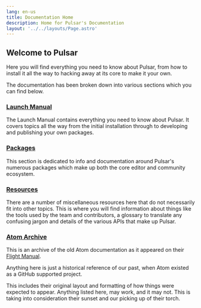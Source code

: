 ```yaml
---
lang: en-us
title: Documentation Home
description: Home for Pulsar's Documentation
layout: '../../layouts/Page.astro'
---
```


## Welcome to Pulsar

Here you will find everything you need to know about Pulsar, from how to
install it all the way to hacking away at its core to make it your own.

The documentation has been broken down into various sections which you can find
below.

### [<i class="fa-solid fa-rocket"></i> Launch Manual](/docs/launch-manual/)

The Launch Manual contains everything you need to know about Pulsar. It covers
topics all the way from the initial installation through to developing and
publishing your own packages.

### [<i class="fa-solid fa-box-open"></i> Packages](/docs/packages/)

This section is dedicated to info and documentation around Pulsar's numerous
packages which make up both the core editor and community ecosystem.

### [<i class="fa-solid fa-wrench"></i> Resources](/docs/resources)

There are a number of miscellaneous resources here that do not necessarily
fit into other topics. This is where you will find information about things
like the tools used by the team and contributors, a glossary to translate
any confusing jargon and details of the various APIs that make up Pulsar.

### [<i class="fa-solid fa-box-archive"></i> Atom Archive](/docs/atom-archive/)

This is an archive of the old Atom documentation as it appeared on their
[Flight Manual](https://flight-manual.atom.io/).

Anything here is just a historical reference of our past, when Atom existed as a
GitHub supported project.

This includes their original layout and formatting of how things were expected
to appear. Anything listed here, may work, and it may not. This is taking into
consideration their sunset and our picking up of their torch.
